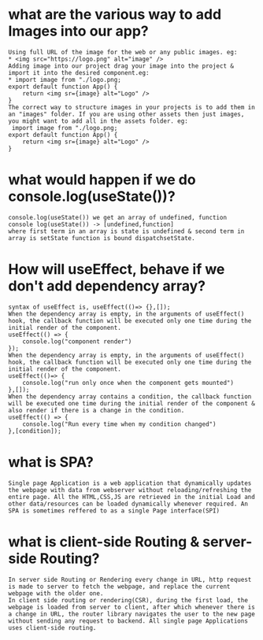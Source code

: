 # what are the various way to add Images into our app?
    Using full URL of the image for the web or any public images. eg:
    * <img src="https://logo.png" alt="image" />
    Adding image into our project drag your image into the project & import it into the desired component.eg:
    * import image from "./logo.png;
    export default function App() {
        return <img sr={image} alt="Logo" />
    }
    The correct way to structure images in your projects is to add them in an "images" folder. If you are using other assets then just images, you might want to add all in the assets folder. eg:
     import image from "./logo.png;
    export default function App() {
        return <img sr={image} alt="Logo" />
    }

# what would happen if we do console.log(useState())?
    console.log(useState()) we get an array of undefined, function
    console log(useState()) -> [undefined,function]
    where first term in an array is state is undefined & second term in array is setState function is bound dispatchsetState.

# How will useEffect, behave if we don't add dependency array?
    syntax of useEffect is, useEffect(()=> {},[]);
    When the dependency array is empty, in the arguments of useEffect() hook, the callback function will be executed only one time during the initial render of the component.
    useEffect(() => {
        console.log("component render")
    });
    When the dependency array is empty, in the arguments of useEffect() hook, the callback function will be executed only one time during the initial render of the component.
    useEffect(()=> {
        console.log("run only once when the component gets mounted")
    },[]);
    When the dependency array contains a condition, the callback function will be executed one time during the initial render of the component & also render if there is a change in the condition.
    useEffect(() => {
        console.log("Run every time when my condition changed")
    },[condition]);

# what is SPA?
    Single page Application is a web application that dynamically updates the webpage with data from webserver without reloading/refreshing the entire page. All the HTML,CSS,JS are retrieved in the initial Load and other data/resources can be loaded dynamically whenever required. An SPA is sometimes reffered to as a single Page interface(SPI)

# what is client-side Routing & server-side Routing?
    In server side Routing or Rendering every change in URL, http request is made to server to fetch the webpage, and replace the current webpage with the older one.
    In client side routing or rendering(CSR), during the first load, the webpage is loaded from server to client, after which whenever there is a change in URL, the router library navigates the user to the new page without sending any request to backend. All single page Applications uses client-side routing. 

